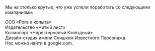 Мы на столько крутые, что уже успели поработать со следующими компаниями:

ООО «Рога и копыта»\
Издательство «Читый лист»\
Космопорт «Черезтерновый Кзвёздный»\
Дизайн-студия имени Слишком Известного Персонажа\
Нас можно найти в google.com.